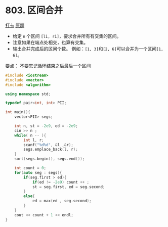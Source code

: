 # 803. 区间合并

[打卡](https://www.acwing.com/activity/content/problem/content/837/1/)
[原题](https://www.acwing.com/problem/content/805/)

- 给定 `n` 个区间 `[li, ri]`，要求合并所有有交集的区间。
- 注意如果在端点处相交，也算有交集。
- 输出合并完成后的区间个数。
  例如：`[1, 3]`和`[2, 6]`可以合并为一个区间`[1, 6]`。

要点：
不要忘记循环结束之后最后一个区间

```C++
#include <iostream>
#include <vector>
#include <algorithm>

using namespace std;

typedef pair<int, int> PII;

int main(){
    vector<PII> segs;

    int n, st = -2e9, ed = -2e9;
    cin >> n ;
    while( n -- ){
        int l, r;
        scanf("%d%d", &l ,&r);
        segs.emplace_back(l, r);
    }
    sort(segs.begin(), segs.end());

    int count = 0;
    for(auto seg : segs){
        if(seg.first > ed){
            if(ed != -2e9) count ++ ;
            st = seg.first, ed = seg.second;
        }
        else{
            ed = max(ed , seg.second);
        }
    }
    cout << count + 1 << endl;
}
```
